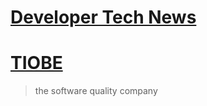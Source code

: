 # [Developer Tech News](https://developer-tech.com)
# [TIOBE](https://tiobe.com/tiobe-index/)  
> the software quality company  

